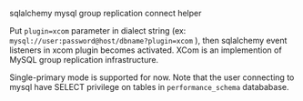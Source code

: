 sqlalchemy mysql group replication connect helper

Put `plugin=xcom` parameter in dialect string (ex: `mysql://user:password@host/dbname?plugin=xcom` ), then sqlalchemy event listeners in xcom plugin becomes activated. XCom is an implemention of MySQL group replication infrastructure.

Single-primary mode is supported for now. Note that the user connecting to mysql have SELECT privilege on tables in `performance_schema` datababase.
